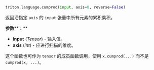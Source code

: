 ```python
triton.language.cumprod(input, axis=0, reverse=False)
```


返回沿指定 `axis` 的 `input` 张量中所有元素的累积乘积。 


**参数****：**

* **input** (*Tensor*) - 输入值。
* **axis** (*int*) - 应进行扫描的维度。

这个函数也可作为 `tensor` 的成员函数调用，使用 `x.cumprod(...)` 而不是 `cumprod(x, ...)`。


